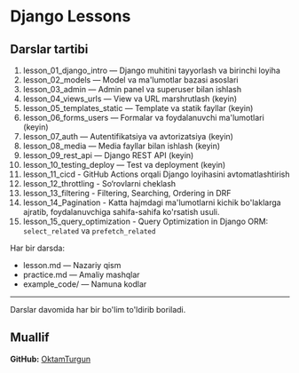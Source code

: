 # Django Lessons

## Darslar tartibi

1. lesson_01_django_intro — Django muhitini tayyorlash va birinchi loyiha
2. lesson_02_models — Model va ma'lumotlar bazasi asoslari
3. lesson_03_admin — Admin panel va superuser bilan ishlash
4. lesson_04_views_urls — View va URL marshrutlash (keyin)
5. lesson_05_templates_static — Template va statik fayllar (keyin)
6. lesson_06_forms_users — Formalar va foydalanuvchi ma'lumotlari (keyin)
7. lesson_07_auth — Autentifikatsiya va avtorizatsiya (keyin)
8. lesson_08_media — Media fayllar bilan ishlash (keyin)
9. lesson_09_rest_api — Django REST API (keyin)
10. lesson_10_testing_deploy — Test va deployment (keyin)
11.  lesson_11_cicd - GitHub Actions orqali Django loyihasini avtomatlashtirish
12. lesson_12_throttling - So‘rovlarni cheklash
13. lesson_13_filtering - Filtering, Searching, Ordering in DRF
14. lesson_14_Pagination - Katta hajmdagi ma'lumotlarni kichik bo'laklarga ajratib, foydalanuvchiga sahifa-sahifa ko'rsatish usuli.
15. lesson_15_query_optimization - Query Optimization in Django ORM: `select_related` va `prefetch_related`


Har bir darsda:
- lesson.md — Nazariy qism
- practice.md — Amaliy mashqlar
- example_code/ — Namuna kodlar

---

Darslar davomida har bir bo'lim to'ldirib boriladi.

## Muallif
**GitHub:** [OktamTurgun](https://github.com/OktamTurgun)
